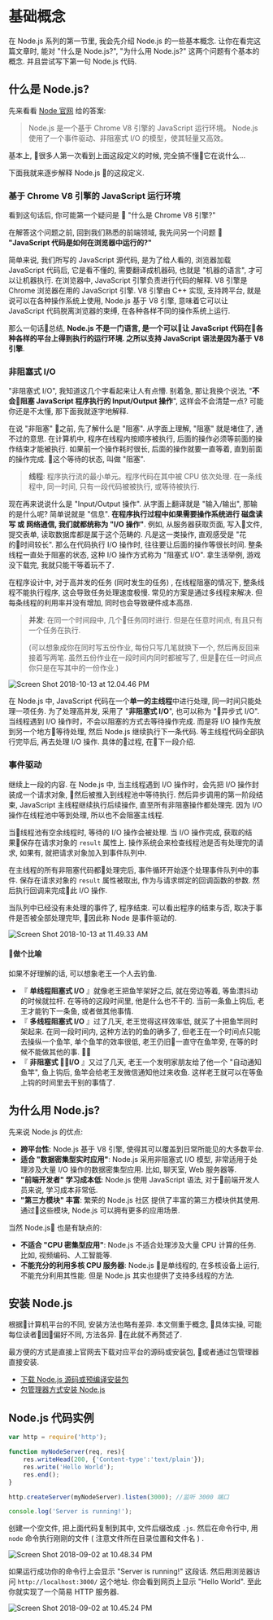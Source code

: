 # 基础概念

在 Node.js 系列的第一节里, 我会先介绍 Node.js 的一些基本概念. 让你在看完这篇文章时, 能对 "什么是 Node.js?", "为什么用 Node.js?" 这两个问题有个基本的概念.  并且尝试写下第一句 Node.js 代码.

## 什么是 Node.js?

先来看看 [Node 官网](http://nodejs.cn/) 给的答案:

> Node.js 是一个基于 Chrome V8 引擎的 JavaScript 运行环境。
> Node.js 使用了一个事件驱动、非阻塞式 I/O 的模型，使其轻量又高效。

基本上, 很多人第一次看到上面这段定义的时候, 完全搞不懂它在说什么...

下面我就来逐步解释 Node.js 的这段定义.

### 基于 Chrome V8 引擎的 JavaScript 运行环境

看到这句话后, 你可能第一个疑问是 🤔 "什么是 Chrome V8 引擎?"

在解答这个问题之前, 回到我们熟悉的前端领域, 我先问另一个问题 🤔 **"JavaScript 代码是如何在浏览器中运行的?"**

简单来说, 我们所写的 JavaScript 源代码, 是为了给人看的, 浏览器加载 JavaScript 代码后, 它是看不懂的, 需要翻译成机器码, 也就是 "机器的语言", 才可以让机器执行.  在浏览器中, JavaScript 引擎负责进行代码的解释.  V8 引擎是 Chrome 浏览器在用的 JavaScript 引擎.  V8 引擎由 C++ 实现, 支持跨平台, 就是说可以在各种操作系统上使用, Node.js 基于 V8 引擎, 意味着它可以让 JavaScript 代码脱离浏览器的束缚, 在各种各样不同的操作系统上运行.



那么一句话总结, **Node.js 不是一门语言, 是一个可以让 JavaScript 代码在各种各样的平台上得到执行的运行环境.  之所以支持 JavaScript 语法是因为基于 V8 引擎**.

### 非阻塞式 I/O

"非阻塞式 I/O", 我知道这几个字看起来让人有点懵.  别着急, 那让我换个说法, "**不会阻塞 JavaScript 程序执行的 Input/Output 操作**", 这样会不会清楚一点? 可能你还是不太懂, 那下面我就逐字地解释.

在说 "非阻塞" 之前, 先了解什么是 "阻塞".  从字面上理解, "阻塞" 就是堵住了, 通不过的意思.  在计算机中, 程序在线程内按顺序被执行, 后面的操作必须等前面的操作结束才能被执行.  如果前一个操作耗时很长, 后面的操作就要一直等着, 直到前面的操作完成.  这个等待的状态, 叫做 "阻塞".  

> **线程**: 程序执行流的最小单元。程序代码在其中被 CPU 依次处理.  在一条线程中, 同一时间, 只有一段代码被被执行, 或等待被执行.

现在再来说说什么是 "Input/Output 操作".  从字面上翻译就是 "输入/输出", 那输的是什么呢?  简单说就是 "信息".  **在程序执行过程中如果需要操作系统进行 磁盘读写 或 网络通信, 我们就都统称为 "I/O 操作"**.  例如, 从服务器获取页面, 写入文件, 提交表单, 读取数据库都是属于这个范畴的.  凡是这一类操作, 直观感受是 "花的时间较长".  那么在代码执行 I/O 操作时, 往往要让后面的操作等很长时间.  整条线程一直处于阻塞的状态, 这种 I/O 操作方式称为 "阻塞式 I/O".  拿生活举例, 游戏没下载完, 我就只能干等着玩不了. 

在程序设计中, 对于高并发的任务 (同时发生的任务) , 在线程阻塞的情况下, 整条线程不能执行程序, 这会导致任务处理速度极慢.  常见的方案是通过多线程来解决. 但每条线程的利用率并没有增加, 同时也会导致硬件成本高昂.  

> **并发**: 在同一个时间段中, 几个任务同时进行.  但是在任意时间点, 有且只有一个任务在执行.  
>
> (可以想象成你在同时写五份作业, 每份只写几笔就换下一个, 然后再反回来接着写两笔.  虽然五份作业在一段时间内同时都被写了, 但是在任一时间点你只是在写其中的一份作业.)  

![Screen Shot 2018-10-13 at 12.04.46 PM](https://i.imgur.com/zhtLyV6.png)

在 Node.js 中, JavaScript 代码在一个**单一的主线程**中进行处理, 同一时间只能处理一项任务.  为了处理高并发, 采用了 "**非阻塞式 I/O**", 也可以称为 "异步式 I/O".  当线程遇到 I/O 操作时，不会以阻塞的方式去等待操作完成.  而是将 I/O 操作先放到另一个地方等待处理, 然后 Node.js 继续执行下一条代码.  等主线程代码全部执行完毕后, 再去处理 I/O 操作.  具体的过程, 在下一段介绍. 

### 事件驱动

继续上一段的内容.  在 Node.js 中, 当主线程遇到 I/O 操作时，会先把 I/O 操作封装成一个请求对象, 然后被推入到线程池中等待执行.  然后异步调用的第一阶段结束, JavaScript 主线程继续执行后续操作, 直至所有非阻塞操作都处理完.  因为 I/O 操作在线程池中等到处理, 所以也不会阻塞主线程.

当线程池有空余线程时, 等待的 I/O 操作会被处理.  当 I/O 操作完成, 获取的结果保存在请求对象的 `result` 属性上.  操作系统会来检查线程池是否有处理完的请求, 如果有, 就把请求对象加入到事件队列中.

在主线程的所有非阻塞代码都处理完后, 事件循环开始逐个处理事件队列中的事件.  保存在请求对象的 `result` 属性被取出, 作为与请求绑定的回调函数的参数.  然后执行回调来完成此 I/O 操作.

当队列中已经没有未处理的事件了, 程序结束.  可以看出程序的结束与否, 取决于事件是否被全部处理完毕, 因此称 Node 是事件驱动的.

![Screen Shot 2018-10-13 at 11.49.33 AM](https://i.imgur.com/T6B7OCx.png)

#### 做个比喻

如果不好理解的话, 可以想象老王一个人去钓鱼.

* 『 **单线程阻塞式 I/O** 』就像老王把鱼竿架好之后, 就在旁边等着, 等鱼漂抖动的时候就拉杆.  在等待的这段时间里, 他是什么也不干的.  当前一条鱼上钩后, 老王才能钓下一条鱼, 或者做其他事情.
* 『 **多线程阻塞式 I/O** 』过了几天, 老王觉得这样效率低, 就买了十把鱼竿同时架起来.  在同一段时间内, 这种方法钓的鱼的确多了, 但老王在一个时间点只能去操纵一个鱼竿, 单个鱼竿的效率很低, 老王仍旧一直守在鱼竿旁, 在等的时候不能做其他的事.  
* 『 **非阻塞式 I/O** 』又过了几天, 老王一个发明家朋友给了他一个 "自动通知鱼竿", 鱼上钩后, 鱼竿会给老王发微信通知他过来收鱼.  这样老王就可以在等鱼上钩的时间里去干别的事情了.


## 为什么用 Node.js?

先来说 Node.js 的优点:
* **跨平台性**: Node.js 基于 V8 引擎, 使得其可以覆盖到日常所能见的大多数平台.  
* **适合 "数据密集型实时应用"**: Node.js 采用非阻塞式 I/O 模型, 非常适用于处理涉及大量 I/O 操作的数据密集型应用.  比如, 聊天室, Web 服务器等.
* **"前端开发者" 学习成本低**: Node.js 使用 JavaScript 语法, 对于前端开发人员来说, 学习成本非常低.
* **"第三方模块" 丰富**: 繁荣的 Node.js 社区 提供了丰富的第三方模块供其使用.  通过这些模块, Node.js 可以拥有更多的应用场景.

当然 Node.js 也是有缺点的:
* **不适合 "CPU 密集型应用"**:  Node.js 不适合处理涉及大量 CPU 计算的任务. 比如, 视频编码、人工智能等.
* **不能充分的利用多核 CPU 服务器**: Node.js 是单线程的, 在多核设备上运行, 不能充分利用其性能.  但是 Node.js 其实也提供了支持多线程的方法.


## 安装 Node.js

根据计算机平台的不同, 安装方法也略有差异.  本文侧重于概念, 具体实操, 可能每位读者因偏好不同, 方法各异.  在此就不再赘述了.

最方便的方式是直接上官网去下载对应平台的源码或安装包, 或者通过包管理器直接安装.

* [下载 Node.js 源码或预编译安装包](https://nodejs.org/zh-cn/download/)
* [包管理器方式安装 Node.js](https://nodejs.org/zh-cn/download/package-manager/)

## Node.js 代码实例

``` js
var http = require('http');

function myNodeServer(req, res){
    res.writeHead(200, {'Content-type':'text/plain'});
    res.write('Hello World'); 
    res.end();
}

http.createServer(myNodeServer).listen(3000); //监听 3000 端口

console.log('Server is running!'); 
```

创建一个空文件, 把上面代码复制到其中, 文件后缀改成 `.js`.  然后在命令行中, 用 `node` 命令执行刚刚的文件 ( 注意文件所在目录位置和文件名 ) .

![Screen Shot 2018-09-02 at 10.48.34 PM](https://i.imgur.com/ra39I8F.png)


如果运行成功你的命令行上会显示 "Server is running!" 这段话.  然后用浏览器访问 `http://localhost:3000/` 这个地址.  你会看到网页上显示 "Hello World".  至此你就实现了一个简易 HTTP 服务器.

![Screen Shot 2018-09-02 at 10.45.24 PM](https://i.imgur.com/I8L6OYq.png)
